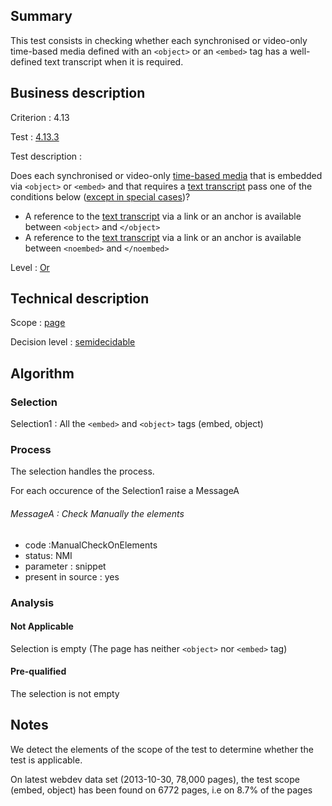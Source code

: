 ## Summary

This test consists in checking whether each synchronised or video-only time-based media defined with an `<object>` or an `<embed>` tag has a well-defined text transcript when it is required.

## Business description

Criterion : 4.13

Test : [4.13.3](http://accessiweb.org/index.php/accessiweb-22-english-version.html#test-4-13-3)

Test description :

Does each synchronised or video-only [time-based media](index.php/glossary-76.html#mMediaTemp) that is embedded via `<object>` or `<embed>` and that requires a [text transcript](index.php/glossary-76.html#mTranscriptTextuel) pass one of the conditions below ([except in special cases](index.php/glossary-76.html#cpCrit4- "Special cases for criterion 4.13"))?

-   A reference to the [text transcript](index.php/glossary-76.html#mTranscriptTextuel) via a link or an anchor is available between `<object>` and `</object>`
-   A reference to the [text transcript](index.php/glossary-76.html#mTranscriptTextuel) via a link or an anchor is available between `<noembed>` and `</noembed>`

Level : [Or](/en/category/rules-design/accessiweb-11/level/or)

## Technical description

Scope : [page](/en/category/rules-design/accessiweb-11/scope/page)

Decision level :
[semidecidable](/en/category/rules-design/accessiweb-11/decision-level/semidecidable)

## Algorithm

### Selection

Selection1 : All the `<embed>` and `<object>` tags (embed, object)

### Process

The selection handles the process.

For each occurence of the Selection1 raise a MessageA

###### MessageA : Check Manually the elements

-   code :ManualCheckOnElements
-   status: NMI
-   parameter : snippet
-   present in source : yes

### Analysis

#### Not Applicable

Selection is empty (The page has neither `<object>` nor `<embed>` tag)

#### Pre-qualified

The selection is not empty

## Notes

We detect the elements of the scope of the test to determine whether the test is applicable.

On latest webdev data set (2013-10-30, 78,000 pages), the test scope (embed, object) has been found on 6772 pages, i.e on 8.7% of the pages
